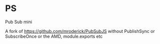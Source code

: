 # PS
Pub Sub mini

A fork of https://github.com/mroderick/PubSubJS without PublishSync or SubscribeOnce or the AMD, module.exports etc
